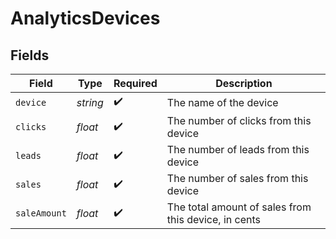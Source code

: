 # AnalyticsDevices


## Fields

| Field                                                | Type                                                 | Required                                             | Description                                          |
| ---------------------------------------------------- | ---------------------------------------------------- | ---------------------------------------------------- | ---------------------------------------------------- |
| `device`                                             | *string*                                             | :heavy_check_mark:                                   | The name of the device                               |
| `clicks`                                             | *float*                                              | :heavy_check_mark:                                   | The number of clicks from this device                |
| `leads`                                              | *float*                                              | :heavy_check_mark:                                   | The number of leads from this device                 |
| `sales`                                              | *float*                                              | :heavy_check_mark:                                   | The number of sales from this device                 |
| `saleAmount`                                         | *float*                                              | :heavy_check_mark:                                   | The total amount of sales from this device, in cents |